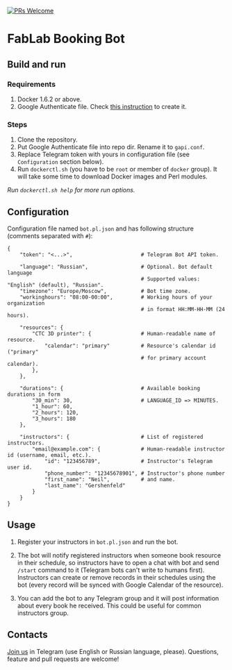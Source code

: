 [![PRs Welcome](https://img.shields.io/badge/PRs-welcome-brightgreen.svg)](http://makeapullrequest.com)

# FabLab Booking Bot

## Build and run

### Requirements

1. Docker 1.6.2 or above.
1. Google Authenticate file. Check [this instruction](https://bitbucket.org/serikov/google-apis-perl) to create it.

### Steps

1. Clone the repository.
1. Put Google Authenticate file into repo dir. Rename it to `gapi.conf`.
1. Replace Telegram token with yours in configuration file (see `Configuration` section below).
1. Run `dockerctl.sh` (you have to be `root` or member of `docker` group). It will take some time to download Docker images and Perl modules.

_Run `dockerctl.sh help` for more run options._

## Configuration

Configuration file named `bot.pl.json` and has following structure (comments separated with `#`):

```
{
	"token": "<...>",                      # Telegram Bot API token.

	"language": "Russian",                 # Optional. Bot default language
	                                       # Supported values: "English" (default), "Russian".
	"timezone": "Europe/Moscow",           # Bot time zone.
	"workinghours": "08:00-00:00",         # Working hours of your organization
	                                       # in format HH:MM-HH-MM (24 hours).

	"resources": {
		"CTC 3D printer": {                # Human-readable name of resource.
			"calendar": "primary"          # Resource's calendar id ("primary"
	                                       # for primary account calendar).
		},
	},

	"durations": {                         # Available booking durations in form
		"30_min": 30,                      # LANGUAGE_ID => MINUTES.
		"1_hour": 60,
		"2_hours": 120,
		"3_hours": 180
	},

	"instructors": {                       # List of registered instructors.
		"email@example.com": {             # Human-readable instructor id (username, email, etc.).
			"id": "123456789",             # Instructor's Telegram user id.
			"phone_number": "12345678901", # Instructor's phone number
			"first_name": "Neil",          # and name.
			"last_name": "Gershenfeld"
		}
	}
}
```

## Usage

1. Register your instructors in `bot.pl.json` and run the bot.

1. The bot will notify registered instructors when someone book resource in their schedule, so instructors have to open a chat with bot and send `/start` command to it (Telegram bots can't write to humans first). Instructors can create or remove records in their schedules using the bot (every record will be synced with Google Calendar of the resource).

1. You can add the bot to any Telegram group and it will post information about every book he received. This could be useful for common instructors group.

## Contacts

[Join us](https://t.me/joinchat/AAAAAAkdgZL7if9p7nvqGw) in Telegram (use English or Russian language, please). Questions, feature and pull requests are welcome!
